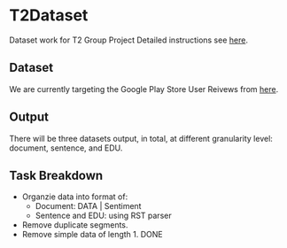 # T2Dataset
Dataset work for T2 Group Project
Detailed instructions see [here](https://docs.google.com/document/d/1iduLlFGqdM2pvGRIb5trPfOvfFdJDLqHqlN7Q2dW-pk/edit).

## Dataset
We are currently targeting the Google Play Store User Reivews from [here](https://www.kaggle.com/datasets/lava18/google-play-store-apps?resource=download).

## Output
There will be three datasets output, in total, at different granularity level: document, sentence, and EDU.

## Task Breakdown
- Organzie data into format of:
    - Document: DATA | Sentiment
    - Sentence and EDU: using RST parser
- Remove duplicate segments.
- Remove simple data of length 1. DONE